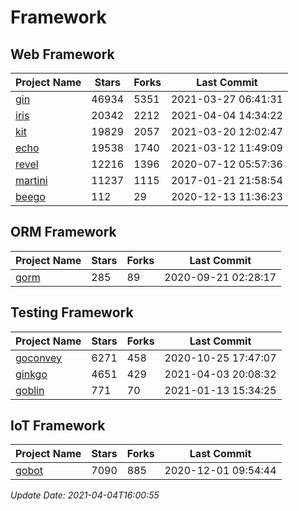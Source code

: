 # Framework

## Web Framework
| Project Name | Stars | Forks | Last Commit |
| ------------ | ----- | ----- | ----------- |
| [gin](https://github.com/gin-gonic/gin) | 46934 | 5351 | 2021-03-27 06:41:31 |
| [iris](https://github.com/kataras/iris) | 20342 | 2212 | 2021-04-04 14:34:22 |
| [kit](https://github.com/go-kit/kit) | 19829 | 2057 | 2021-03-20 12:02:47 |
| [echo](https://github.com/labstack/echo) | 19538 | 1740 | 2021-03-12 11:49:09 |
| [revel](https://github.com/revel/revel) | 12216 | 1396 | 2020-07-12 05:57:36 |
| [martini](https://github.com/go-martini/martini) | 11237 | 1115 | 2017-01-21 21:58:54 |
| [beego](https://github.com/astaxie/beego) | 112 | 29 | 2020-12-13 11:36:23 |

## ORM Framework
| Project Name | Stars | Forks | Last Commit |
| ------------ | ----- | ----- | ----------- |
| [gorm](https://github.com/jinzhu/gorm) | 285 | 89 | 2020-09-21 02:28:17 |

## Testing Framework
| Project Name | Stars | Forks | Last Commit |
| ------------ | ----- | ----- | ----------- |
| [goconvey](https://github.com/smartystreets/goconvey) | 6271 | 458 | 2020-10-25 17:47:07 |
| [ginkgo](https://github.com/onsi/ginkgo) | 4651 | 429 | 2021-04-03 20:08:32 |
| [goblin](https://github.com/franela/goblin) | 771 | 70 | 2021-01-13 15:34:25 |

## IoT Framework
| Project Name | Stars | Forks | Last Commit |
| ------------ | ----- | ----- | ----------- |
| [gobot](https://github.com/hybridgroup/gobot) | 7090 | 885 | 2020-12-01 09:54:44 |

*Update Date: 2021-04-04T16:00:55*